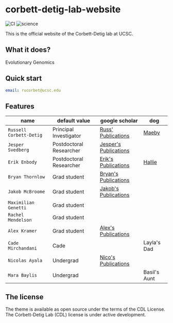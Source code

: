 # corbett-detig-lab-website

![CI](https://github.com/rundocs/jekyll-rtd-theme/workflows/CI/badge.svg?branch=develop)
![science](https://img.shields.io/badge/science-doing-brightgreen)

This is the official website of the Corbett-Detig lab at UCSC.

## What it does?

Evolutionary Genomics

## Quick start

```yml
email: rucorbet@ucsc.edu
```

## Features

| name                    | default value          | google scholar    |  dog   |
| ----------------------- | ---------------------- | ----------------- |---------------|
| `Russell Corbett-Detig` | Principal Investigator |[Russ' Publications](https://scholar.google.com/citations?user=9sF4nOkAAAAJ&hl=en)| [Maeby](https://user-images.githubusercontent.com/10063921/132934537-0feab719-b8ec-4ec9-b300-68086de61ffa.png) |
| `Jesper Svedberg`       | Postdoctoral Researcher|[Jesper's Publications](https://pubmed.ncbi.nlm.nih.gov/?term=svedberg+J%5Bau%5D&sort=pubdate)|
| `Erik Enbody`           | Postdoctoral Researcher|[Erik's Publications](https://scholar.google.com/citations?user=3bBANnkAAAAJ&hl=en) | [Hallie](/assets/images/hallie.jpg) |
| `Bryan Thornlow`        | Grad student           | [Bryan's Publications](https://scholar.google.com/citations?user=-mjgRsgAAAAJ&hl=en)|
| `Jakob McBroome`        | Grad student           |[Jakob's Publications](https://scholar.google.com/citations?user=qV-Y6ssAAAAJ&hl=en)|
| `Maximilian Genetti`    | Grad student           |                   |
| `Rachel Mendelson`      | Grad student           |                |
| `Alex Kramer`           | Grad student           | [Alex's Publications](https://scholar.google.com/citations?hl=en&user=d8U1u-wAAAAJ)|
| `Cade Mirchandani`      | Cade                   |                   | Layla's Dad |
| `Nicolas Ayala`         | Undergrad              |[Nico's Publications](https://scholar.google.com/citations?user=Q2nj73IAAAAJ&hl=en)|
| `Mara Baylis`           | Undergrad              |                   |Basil's Aunt|

## The license

The theme is available as open source under the terms of the CDL License. The Corbett-Detig Lab (CDL) license is under active development. 
